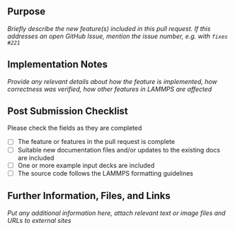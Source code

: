 ## Purpose
_Briefly describe the new feature(s) included in this pull request.
If this addresses an open GitHub Issue, mention the issue number, e.g. with `fixes #221`_

## Implementation Notes
_Provide any relevant details about how the feature is implemented,
how correctness was verified, how other features in LAMMPS are affected_

## Post Submission Checklist
Please check the fields as they are completed
- [ ] The feature or features in the pull request is complete
- [ ] Suitable new documentation files and/or updates to the existing docs are included
- [ ] One or more example input decks are included
- [ ] The source code follows the LAMMPS formatting guidelines

## Further Information, Files, and Links
_Put any additional information here, attach relevant text or image files and URLs to external sites_


